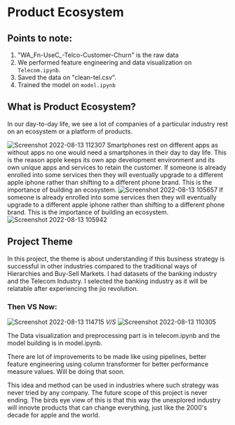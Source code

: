 # Product Ecosystem

## Points to note:
1. "WA_Fn-UseC_-Telco-Customer-Churn" is the raw data
2. We performed feature engineering and data visualization on `Telecom.ipynb`.
3. Saved the data on "clean-tel.csv".
4. Trained the model on `model.ipynb`

## What is Product Ecosystem?
In our day-to-day life, we see a lot of companies of a particular industry rest on an ecosystem or a platform of products.

![Screenshot 2022-08-13 112307](https://user-images.githubusercontent.com/60513868/184470938-94f4ce05-3a57-42ce-8411-086204431fd7.jpg)
Smartphones rest on different apps as without apps no one would need a smartphones in their day to day life. This is the reason apple keeps its own app development environment and its own unique apps and services to retain the customer. If someone is already enrolled into some services then they will eventually upgrade to a different apple iphone rather than shifting to a different phone brand. This is the importance of building an ecosystem.
![Screenshot 2022-08-13 105657](https://user-images.githubusercontent.com/60513868/184471131-e030a0b1-986b-4495-8499-a3fcb5151c4e.jpg)
If someone is already enrolled into some services then they will eventually upgrade to a different apple iphone rather than shifting to a different phone brand. This is the importance of building an ecosystem.
![Screenshot 2022-08-13 105942](https://user-images.githubusercontent.com/60513868/184471322-d4c93987-fdea-47c4-9277-08415f9bb529.jpg)

## Project Theme
In this project, the theme is about understanding if this business strategy is successful in other industries compared to the traditional ways of Hierarchies and Buy-Sell Markets. I had datasets of the banking industry and the Telecom Industry. I selected the banking industry as it will be relatable after experiencing the jio revolution.
### Then VS Now:
![Screenshot 2022-08-13 114715](https://user-images.githubusercontent.com/60513868/184471448-65ee62e4-9b4d-4a24-8d6e-7bcd1b80711d.jpg)
                                                                      *V/S*
![Screenshot 2022-08-13 110305](https://user-images.githubusercontent.com/60513868/184471466-23fa3cb9-e65f-4d92-971f-77e6546866c6.jpg)

The Data visualization and preprocessing part is in telecom.ipynb and the model building is in model.ipynb.

There are lot of improvements to be made like using pipelines, better feature engineering using column transformer for better performance measure values. Will be doing that soon.

This idea and method can be used in industries where such strategy was never tried by any company. The future scope of this project is never ending. The birds eye view of this is that this way the unexplored industry will innovte products that can change everything, just like the 2000's decade for apple and the world.
